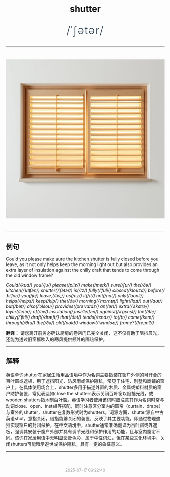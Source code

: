<div align="center">

# shutter

<div style="margin: 30px 0;">
<h1 style="font-size: 2.5em; font-weight: 300; letter-spacing: 2px; margin: 0; color: #2c3e50;">
/ˈʃətər/
</h1>
</div>

</div>

---

<div align="center" style="margin: 40px 0;">

![shutter](images/shutter.png)

</div>

---

## 例句

Could you please make sure the kitchen shutter is fully closed before you leave, as it not only helps keep the morning light out but also provides an extra layer of insulation against the chilly draft that tends to come through the old window frame?

*Could(/kʊd/) you(/ju/) please(/pliz/) make(/meɪk/) sure(/ʃʊr/) the(/ðə/) kitchen(/ˈkɪʧən/) shutter(/ˈʃətər/) is(/ɪz/) fully(/ˈfʊli/) closed(/kloʊzd/) before(/ˌbiˈfɔr/) you(/ju/) leave,(/liv,/) as(/ɛz/) it(/ɪt/) not(/nɑt/) only(/ˈoʊnli/) helps(/hɛlps/) keep(/kip/) the(/ðə/) morning(/ˈmɔrnɪŋ/) light(/laɪt/) out(/aʊt/) but(/bət/) also(/ˈɔlsoʊ/) provides(/prəˈvaɪdz/) an(/ən/) extra(/ˈɛkstrə/) layer(/leɪər/) of(/əv/) insulation(/ˌɪnsəˈleɪʃən/) against(/əˈgɛnst/) the(/ðə/) chilly(/ˈʧɪli/) draft(/dræft/) that(/ðət/) tends(/tɛndz/) to(/tɪ/) come(/kəm/) through(/θru/) the(/ðə/) old(/oʊld/) window(/ˈwɪndoʊ/) frame?(/freɪm?/)*

**翻译：** 请您离开前务必确认厨房的卷帘门已完全关闭，这不仅有助于阻挡晨光，还能为透过旧窗框吹入的寒风提供额外的隔热保护。

---

## 解释

英语单词shutter在家居生活用品语境中作为名词主要指装在窗户外侧的可开合的百叶窗或遮板，用于遮挡阳光、防风雨或保护隐私，常见于住宅、别墅和商铺的窗户上。在具体使用场合上，shutter多用于描述外置的木质、金属或塑料材质的窗户防护装置，常见表达如close the shutters表示关闭百叶窗以阻挡光线，或wooden shutters指木制百叶窗。英语学习者使用该词时应注意其作为名词时常与动词close、open、install等搭配，同时注意区分室内的窗帘（curtain、drape）与室外的shutter，shutter在复数形式时为shutters。词源方面，shutter源自中古英语shut，意指关闭，借指能够关闭的装置，反映了其主要功能，即通过物理遮挡实现窗户的封闭保护。在中文语境中，shutter通常准确翻译为百叶窗或外遮板，强调其安装于窗户外部并具有调节光线和保护作用的功能，且与室内窗帘不同。该词在家居用语中无明显褒贬色彩，属于中性词汇，但在某些文化环境中，关闭shutters可能暗示避世或保护隐私，具有一定的象征意义。


---

<div align="center" style="margin-top: 50px;">
<small style="color: #999; font-size: 0.9em;">2025-07-17 06:22:40</small>
</div>
